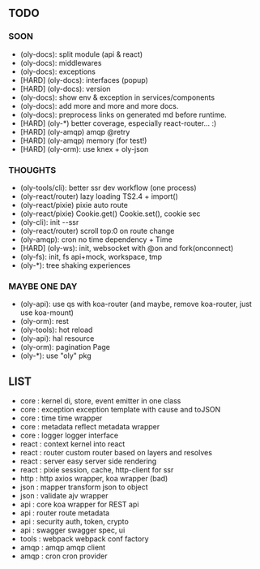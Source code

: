 ## TODO

### SOON

- (oly-docs): split module (api & react)
- (oly-docs): middlewares
- (oly-docs): exceptions
- [HARD] (oly-docs): interfaces (popup)
- [HARD] (oly-docs): version
- (oly-docs): show env & exception in services/components
- (oly-docs): add more and more and more docs.
- (oly-docs): preprocess links on generated md before runtime.
- [HARD] (oly-*) better coverage, especially react-router... :)
- [HARD] (oly-amqp) amqp @retry
- [HARD] (oly-amqp) memory (for test!)
- [HARD] (oly-orm): use knex + oly-json
  
### THOUGHTS

- (oly-tools/cli): better ssr dev workflow (one process)
- (oly-react/router) lazy loading TS2.4 + import()
- (oly-react/pixie) pixie auto route
- (oly-react/pixie) Cookie.get() Cookie.set(), cookie sec
- (oly-cli): init --ssr
- (oly-react/router) scroll top:0 on route change
- (oly-amqp): cron no time dependency + Time
- [HARD] (oly-ws): init, websocket with @on and fork(onconnect)
- (oly-fs): init, fs api+mock, workspace, tmp
- (oly-*): tree shaking experiences

### MAYBE ONE DAY

- (oly-api): use qs with koa-router (and maybe, remove koa-router, just use koa-mount)
- (oly-orm): rest
- (oly-tools): hot reload
- (oly-api): hal resource
- (oly-orm): pagination Page
- (oly-*): use "oly" pkg

## LIST

- core   : kernel         di, store, event emitter in one class
- core   : exception      exception template with cause and toJSON
- core   : time           time wrapper
- core   : metadata       reflect metadata wrapper
- core   : logger         logger interface
- react  : context        kernel into react
- react  : router         custom router based on layers and resolves
- react  : server         easy server side rendering
- react  : pixie          session, cache, http-client for ssr
- http   : http           axios wrapper, koa wrapper (bad)
- json   : mapper         transform json to object
- json   : validate       ajv wrapper
- api    : core           koa wrapper for REST api
- api    : router         route metadata
- api    : security       auth, token, crypto
- api    : swagger        swagger spec, ui
- tools  : webpack        webpack conf factory
- amqp   : amqp           amqp client
- amqp   : cron           cron provider
